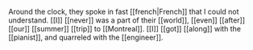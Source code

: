 Around the clock, they spoke in fast [[french|French]] that I could not understand. [[I]] [[never]] was a part of their [[world]], [[even]] [[after]] [[our]] [[summer]] [[trip]] to [[Montreal]]. [[I]] [[got]] [[along]] with the [[pianist]], and quarreled with the [[engineer]].